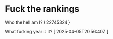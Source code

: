 # Fuck the rankings

Who the hell am I?
{ 22745324 }

What fucking year is it?
[ 2025-04-05T20:56:40Z ]
